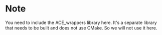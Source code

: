 # Note
You need to include the ACE_wrappers library here.
It's a separate library that needs to be built and does not use CMake. So we will not use it here.
